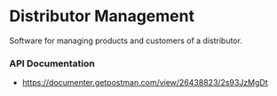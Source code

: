 # Distributor Management

Software for managing products and customers of a distributor.

### API Documentation

-   https://documenter.getpostman.com/view/26438823/2s93JzMgDt
